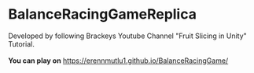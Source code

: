 # BalanceRacingGameReplica

Developed by following Brackeys Youtube Channel "Fruit Slicing in Unity" Tutorial.
<br><br>
<b>You can play on</b> https://erennmutlu1.github.io/BalanceRacingGame/
